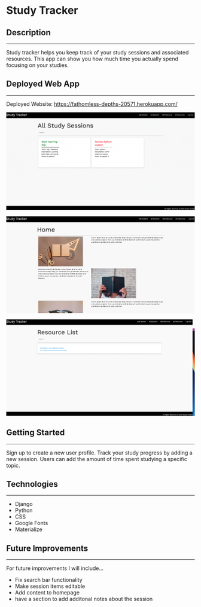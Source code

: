 # **Study Tracker**

## Description

---

Study tracker helps you keep track of your study sessions and associated resources. This app can show you how much time you actually spend focusing on your studies. 

## Deployed Web App

---

Deployed Website: https://fathomless-depths-20571.herokuapp.com/

![alt text](allsess.png)

![alt text](homeimage.png)

![alt text](resourceimg.png)


## Getting Started

---
Sign up to create a new user profile. Track your study progress by adding a new session. Users can add the amount of time spent studying a specific topic.


## Technologies

---
- Django
- Python
- CSS
- Google Fonts
- Materialize 


## Future Improvements

---

For future improvements I will include...

- Fix search bar functionality
- Make session items editable
- Add content to homepage
- have a section to add additonal notes about the session

